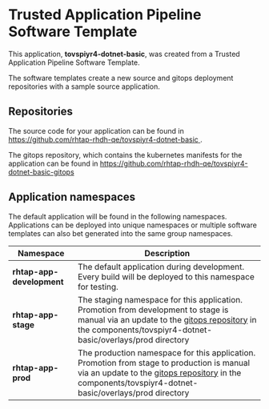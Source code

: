 # Trusted Application Pipeline Software Template

This application, **tovspiyr4-dotnet-basic**, was created from a Trusted Application Pipeline Software Template.

The software templates create a new source and gitops deployment repositories with a sample source application. 

## Repositories

The source code for your application can be found in [https://github.com/rhtap-rhdh-qe/tovspiyr4-dotnet-basic ](https://github.com/rhtap-rhdh-qe/tovspiyr4-dotnet-basic ).
 
The gitops repository, which contains the kubernetes manifests for the application can be found in 
[https://github.com/rhtap-rhdh-qe/tovspiyr4-dotnet-basic-gitops ](https://github.com/rhtap-rhdh-qe/tovspiyr4-dotnet-basic-gitops ) 

## Application namespaces 

The default application will be found in the following namespaces. Applications can be deployed into unique namespaces or multiple software templates can also bet generated into the same group namespaces.  

|  Namespace   |  Description   |  
| -------- | -------- |   
| **rhtap-app-development** | The default application during development. Every build will be deployed to this namespace for testing. | 
| **rhtap-app-stage** | The staging namespace for this application. Promotion from development to stage is manual via an update to the [gitops repository](https://github.com/rhtap-rhdh-qe/tovspiyr4-dotnet-basic-gitops ) in the components/tovspiyr4-dotnet-basic/overlays/prod directory |  
| **rhtap-app-prod** | The production namespace for this application. Promotion from stage to production is manual via an update to the [gitops repository](https://github.com/rhtap-rhdh-qe/tovspiyr4-dotnet-basic-gitops ) in the components/tovspiyr4-dotnet-basic/overlays/prod directory | 